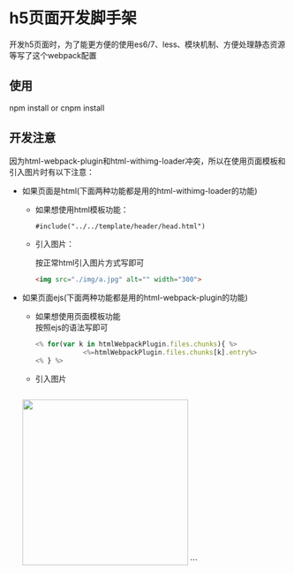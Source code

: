 # h5页面开发脚手架
开发h5页面时，为了能更方便的使用es6/7、less、模块机制、方便处理静态资源等写了这个webpack配置

## 使用
npm install or cnpm install

## 开发注意
因为html-webpack-plugin和html-withimg-loader冲突，所以在使用页面模板和引入图片时有以下注意：    

* 如果页面是html(下面两种功能都是用的html-withimg-loader的功能)
    * 如果想使用html模板功能：  

        ``` html
        #include("../../template/header/head.html")
        ```
    *  引入图片：   
            
        按正常html引入图片方式写即可    
         ``` html
         <img src="./img/a.jpg" alt="" width="300">
        ```    
            
* 如果页面ejs(下面两种功能都是用的html-webpack-plugin的功能)    
    * 如果想使用页面模板功能    
        按照ejs的语法写即可    
        ``` javascript
        <% for(var k in htmlWebpackPlugin.files.chunks){ %>
                    <%=htmlWebpackPlugin.files.chunks[k].entry%>
        <% } %>
        ```    
    * 引入图片    
        ``` html
    <img src="<%= require('./img/a.jpg')%>" alt="" width="300">
        ```